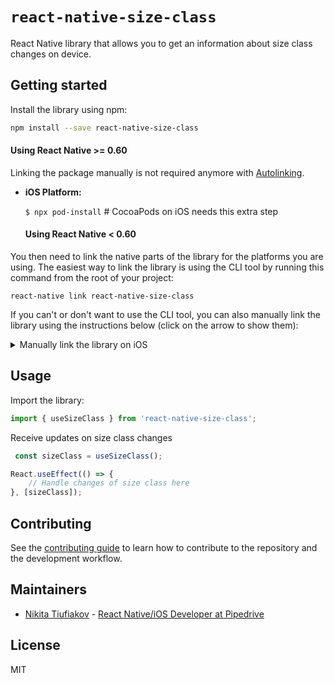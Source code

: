# `react-native-size-class`

React Native library that allows you to get an information about size class changes on device.

## Getting started

Install the library using npm:
```sh
npm install --save react-native-size-class
```

#### Using React Native >= 0.60
Linking the package manually is not required anymore with [Autolinking](https://github.com/react-native-community/cli/blob/master/docs/autolinking.md).

- **iOS Platform:**

  `$ npx pod-install` # CocoaPods on iOS needs this extra step

  #### Using React Native < 0.60

You then need to link the native parts of the library for the platforms you are using. The easiest way to link the library is using the CLI tool by running this command from the root of your project:

```
react-native link react-native-size-class
```

If you can't or don't want to use the CLI tool, you can also manually link the library using the instructions below (click on the arrow to show them):

<details>
<summary>Manually link the library on iOS</summary>

Either follow the [instructions in the React Native documentation](https://facebook.github.io/react-native/docs/linking-libraries-ios#manual-linking) to manually link the framework or link using [Cocoapods](https://cocoapods.org) by adding this to your `Podfile`:

```ruby
pod 'react-native-size-class', :path => '../node_modules/react-native-size-class'
```

</details>

## Usage
Import the library:

```js
import { useSizeClass } from 'react-native-size-class';
```

Receive updates on size class changes
```js
 const sizeClass = useSizeClass();

React.useEffect(() => {
    // Handle changes of size class here
}, [sizeClass]);
```

## Contributing

See the [contributing guide](CONTRIBUTING.md) to learn how to contribute to the repository and the development workflow.

## Maintainers

* [Nikita Tiufiakov](https://github.com/tyfyakov21) - [React Native/iOS Developer at Pipedrive](https://www.pipedrive.com/)

## License

MIT
